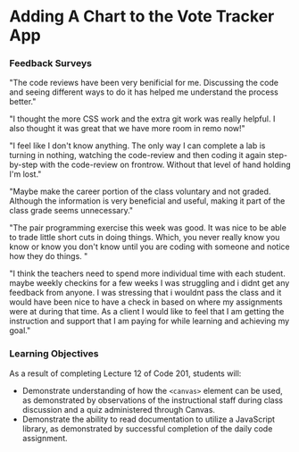 # Adding A Chart to the Vote Tracker App

### Feedback Surveys


"The code reviews have been very benificial for me. Discussing the code and seeing different ways to do it has helped me understand the process better."

"I thought the more CSS work and the extra git work was really helpful. I also thought it was great that we have more room in remo now!"

"I feel like I don't know anything. The only way I can complete a lab is turning in nothing, watching the code-review and then coding it again step-by-step with the code-review on frontrow. Without that level of hand holding I'm lost."

"Maybe make the career portion of the class voluntary and not graded. Although the information is very beneficial and useful, making it part of the class grade seems unnecessary."

"The pair programming exercise this week was good.  It was nice to be able to trade little short cuts in doing things.  Which, you never really know you know or know you don't know until you are coding with someone and notice how they do things. "

"I think the teachers need to spend more individual time with each student. maybe weekly checkins for a few weeks I was struggling and i didnt get any feedback from anyone. I was stressing that i wouldnt pass the class and it would have been nice to have a check in based on where my assignments were at during that time.  As a client I would like to feel that I am getting the instruction and support that I am paying for while learning and achieving my goal."




### Learning Objectives

As a result of completing Lecture 12 of Code 201, students will:

- Demonstrate understanding of how the `<canvas>` element can be used, as demonstrated by observations of the instructional staff during class discussion and a quiz administered through Canvas.
- Demonstrate the ability to read documentation to utilize a JavaScript library, as demonstrated by successful completion of the daily code assignment.
